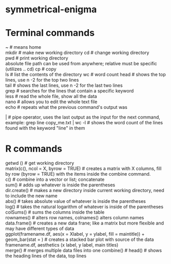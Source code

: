 # symmetrical-enigma

# Terminal commands 
~ # means home  
mkdir # make new working directory
cd # change working directory  
pwd # print working directory   
absolute file path can be used from anywhere; relative must be specific (utilizes .. cd) 
cp # copy  
ls # list the contents of the directory 
wc # word count 
head # shows the top lines, use n -2 for the top two lines   
tail # shows the last lines, use n -2 for the last two lines   
grep # searches for the lines that contain a specific keyword   
less # read the whole file, show all the data  
nano # allows you to edit the whole text file  
echo # repeats what the previous command's output was

| # pipe operator, uses the last output as the input for the next command, example: grep line copy_me.txt | wc -l # shows the word count of the lines found with the keyword "line" in them



# R commands
getwd () # get working directory   
matrix(c(), ncol = X, byrow = TRUE) # creates a matrix with X columns, fill by row (byrow = TRUE) with the items inside the combine command.  
c() # combine into a vector or list; concatenate   
sum() # adds up whatever is inside the parentheses  
dir.create() # makes a new directory inside current working directory, need to include the new name   
abs() # takes absolute value of whatever is inside the parentheses  
log() # takes the natural logarithm of whatever is inside of the parentheses  
colSums() # sums the columns inside the table   
rownames() # alters row names, colnames() alters column names   
data.frame() # creates a new data frane; like a matrix but more flexible and may have different types of data   
ggplot(framename.df, aes(x = Xlabel, y = ylabel, fill = maintitle)) + geom_bar(stat = ) # creates a stacked bar plot with source of the data framename.df, aesthetics (x label, y label, main titles)   
merge() # merges multiple data files into one 
combine() # 
head() # shows the heading lines of the data, top lines


